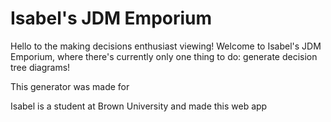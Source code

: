 # Isabel's JDM Emporium
Hello to the making decisions enthusiast viewing! Welcome to Isabel's JDM Emporium, where there's currently only one thing to do: generate decision tree diagrams!

This generator was made for 

Isabel is a student at Brown University and made this web app
